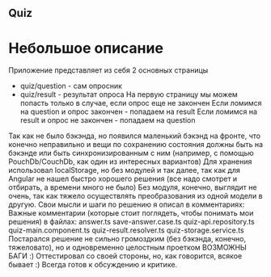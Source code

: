 ## Quiz
# Небольшое описание
Приложение представляет из себя 2 основных страницы
- quiz/question - сам опросник
- quiz/result - результат опроса
На первую страницу мы можем попасть только в случае, если опрос еще не закончен
Если ломимся на question и опрос закончен - попадаем на result
Если ломимся на result и опрос не закончен - попадаем на question

Так как не было бэкэнда, но появился маленький бэкэнд на фронте,
что конечно неправильно и вещи по сохранению состояния должны быть на бэкэнде или быть синхронизированным с ним
(например, с помощью PouchDb/CouchDb, как один из интересных вариантов)
Для хранения использовал localStorage, но без модулей и так далее, так как для Angular не нашел быстро хорошего решения (все надо смотрет и отбирать, а времени много не было)
Без модуля, конечно, выглядит не очень, так как тяжело осуществлять преобразования из одной модели в другую.
Свои мысли и шаги по решению я описал в комментариях:
Важные комментарии (которые стоит поглядеть, чтобы понимать мои решения) в файлах:
answer.ts
save-answer.case.ts
quiz-api.repository.ts
quiz-main.component.ts
quiz-result.resolver.ts
quiz-storage.service.ts
Постарался решение не сильно громоздким (без бэкэнда, конечно, тяжеловато), но и одновременно целостным проетком
ВОЗМОЖНЫ БАГИ :) Оттестировал со своей стороны, но, как говорится, всякое бывает :)
Всегда готов к обсуждению и критике.
